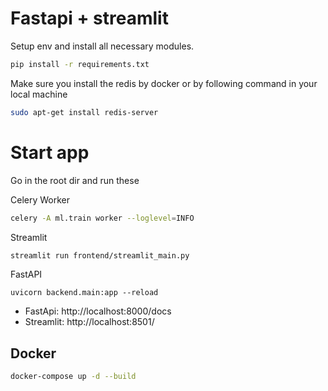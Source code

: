 # Fastapi + streamlit

Setup env and install all necessary modules.
```bash
pip install -r requirements.txt
```

Make sure you install the redis by docker or by following command in your local machine
```bash
sudo apt-get install redis-server
```
# Start app
Go in the root dir and run these

Celery Worker
```bash
celery -A ml.train worker --loglevel=INFO
```

Streamlit
```bash
streamlit run frontend/streamlit_main.py
```

FastAPI 
```
uvicorn backend.main:app --reload
```

- FastApi: http://localhost:8000/docs
- Streamlit: http://localhost:8501/


## Docker
```bash
docker-compose up -d --build
```


